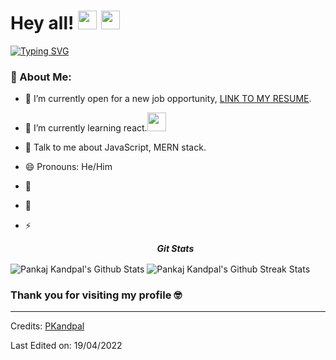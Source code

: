 # Hey all! <img src= "https://media2.giphy.com/media/Lm5hxmmI6ucOQGfjKj/giphy.gif?cid=6c09b952o9xti0m387z597k2xqipch3qmqjydym98oef87ve&rid=giphy.gif&ct=s" width= "30" height= "30"> <img src= "https://media.tenor.com/images/2adfe94e69139f3e22623b61d375a7a7/tenor.gif" width= "30" height= "30">

[![Typing SVG](https://readme-typing-svg.herokuapp.com?font=Architects+Daughter&color=7AF79A&size=30&lines=Hey!+This+is+Pankaj+Kandpal!;I'm+a+learning+developer...;And+I'm+a+proud+GitHub+user)](https://git.io/typing-svg)

### 🤵 About Me:
- 🤔 I’m currently open for a new job opportunity, <a href="https://drive.google.com/drive/folders/1BMi1ien7l-GdsrYODpWg9FW1SwUvG_JF">LINK TO MY RESUME</a>.
- 🌱 I’m currently learning react.<img src="https://media.giphy.com/media/WUlplcMpOCEmTGBtBW/giphy.gif" width="30">
- 💬 Talk to me about JavaScript, MERN stack.
- 😄 Pronouns: He/Him
- 📝 
- 👯 
- ⚡ 



  <p align="center"><i><b>Git Stats</b></i></p>
<span><img align="center" src="https://github-readme-stats.vercel.app/api?username=pankajnandi&show_icons=true&theme=dark" alt="Pankaj Kandpal's Github Stats"></span>
<span><img align="center" src="https://github-readme-streak-stats.herokuapp.com/?user=pankajnandi&theme=dark" alt="Pankaj Kandpal's Github Streak Stats"></span>


### Thank you for visiting my profile 🤓 
-----
Credits: [PKandpal](https://github.com/pankajnandi)

Last Edited on: 19/04/2022










